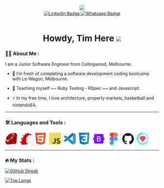 <div id="header" align="center">
  <img src="https://media.giphy.com/media/qgQUggAC3Pfv687qPC/giphy.gif" width="250"/>
  <div id="badges">
    <a href="https://www.linkedin.com/in/t-fawcett/">
      <img src="https://img.shields.io/badge/LinkedIn-blue?style=for-the-badge&logo=linkedin&logoColor=white" alt="LinkedIn Badge"/>
    </a>
    <a href="https://wa.me/+61425857028">
      <img src="https://img.shields.io/badge/Whatsapp-success?style=for-the-badge&logo=whatsapp&logoColor=white" alt="Whatsapp Badge"/>
    </a>
  </div>
  <img src="https://komarev.com/ghpvc/?username=tjfaw1&style=flat-square&color=blue" alt=""/> 
  <h1>
    Howdy, Tim Here
    <img src="https://media.giphy.com/media/hvRJCLFzcasrR4ia7z/giphy.gif" height="40px"/>
  </h1>
</div>
<!-- <div align="center">
  <img src="https://media.giphy.com/media/dWesBcTLavkZuG35MI/giphy.gif" width="600" height="300"/>
</div> -->

### :man_technologist: About Me :
I am a Junior Software Engineer from Collingwood, Melbourne.

- :telescope: I’m fresh of completing a software development coding bootcamp with Le-Wagon, Melbourne.

- :seedling: Teaching myself ~~ Ruby Testing - RSpec ~~ and Javascript.

- :zap: In my free time, I love architecture, property markets, basketball and nintendo64.

---

### :hammer_and_wrench: Languages and Tools :
<div>
  <img src="https://github.com/devicons/devicon/blob/master/icons/ruby/ruby-original.svg" title="Ruby" alt="Ruby" width="40" height="40"/>&nbsp;
  <img src="https://github.com/devicons/devicon/blob/master/icons/rails/rails-plain.svg" title="Rails" alt="Rails" width="40" height="40"/>&nbsp;
  <img src="https://github.com/devicons/devicon/blob/master/icons/html5/html5-original.svg" title="HTML5" alt="HTML" width="40" height="40"/>&nbsp;
  <img src="https://github.com/devicons/devicon/blob/master/icons/javascript/javascript-original.svg" title="JavaScript" alt="JavaScript" width="40" height="40"/>&nbsp;
  <img src="https://github.com/devicons/devicon/blob/master/icons/vscode/vscode-original.svg" title="Visual Studio Code" alt="Visual Studio Code" width="40" height="40"/>&nbsp;
  <img src="https://github.com/devicons/devicon/blob/master/icons/css3/css3-original.svg" title="CSS" alt="CSS" width="40" height="40"/>&nbsp;
  <img src="https://github.com/devicons/devicon/blob/master/icons/bootstrap/bootstrap-original.svg" title="Bootstrap" alt="Bootstrap " width="40" height="40"/>&nbsp;
  <img src="https://github.com/devicons/devicon/blob/master/icons/figma/figma-original.svg"  title="Figma" alt="Figma" width="40" height="40"/>&nbsp;
  <img src="https://github.com/devicons/devicon/blob/master/icons/github/github-original.svg" title="Github" alt="Github" width="40" height="40"/>&nbsp;
  <img src="https://github.com/devicons/devicon/blob/master/icons/rspec/rspec-original.svg" title="Rspec"  alt="Rspec" width="40" height="40"/>&nbsp;
</div>

---

### :fire: My Stats :
[![GitHub Streak](http://github-readme-streak-stats.herokuapp.com?user=tjfaw1&hide_border=true)](https://git.io/streak-stats)

[![Top Langs](https://github-readme-stats.vercel.app/api/top-langs/?username=tjfaw1&layout=compact&theme=vision-friendly-dark)](https://github.com/tjfaw1/github-readme-stats)




<!-- Here are some ideas to get you started:



- 🔭 I’m currently working on ...
- 🌱 I’m currently learning ...
- 👯 I’m looking to collaborate on ...
- 🤔 I’m looking for help with ...
- 💬 Ask me about ...
- 📫 How to reach me: ...
- 😄 Pronouns: ...
- ⚡ Fun fact: ...
 -->
